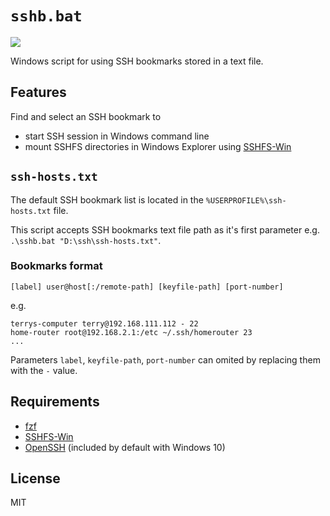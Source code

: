 # `sshb.bat`

<img src="https://i.imgur.com/Rb4JAAK.png" />

Windows script for using SSH bookmarks stored in a text file.

## Features

Find and select an SSH bookmark to
 - start SSH session in Windows command line
 - mount SSHFS directories in Windows Explorer using <a href="https://github.com/billziss-gh/sshfs-win">SSHFS-Win</a>

## `ssh-hosts.txt`

The default SSH bookmark list is located in the `%USERPROFILE%\ssh-hosts.txt` file.

This script accepts SSH bookmarks text file path as it's first parameter e.g. `.\sshb.bat "D:\ssh\ssh-hosts.txt"`.

### Bookmarks format

```
[label] user@host[:/remote-path] [keyfile-path] [port-number]
```

e.g.

```
terrys-computer terry@192.168.111.112 - 22
home-router root@192.168.2.1:/etc ~/.ssh/homerouter 23
...
```

Parameters `label`, `keyfile-path`, `port-number` can omited by replacing them with the `-` value.

## Requirements 

- <a href="https://github.com/junegunn/fzf">fzf</a>
- <a href="https://github.com/billziss-gh/sshfs-win">SSHFS-Win</a>
- <a href="https://docs.microsoft.com/en-us/windows-server/administration/openssh/openssh_overview">OpenSSH</a> (included by default with Windows 10)

## License

MIT
